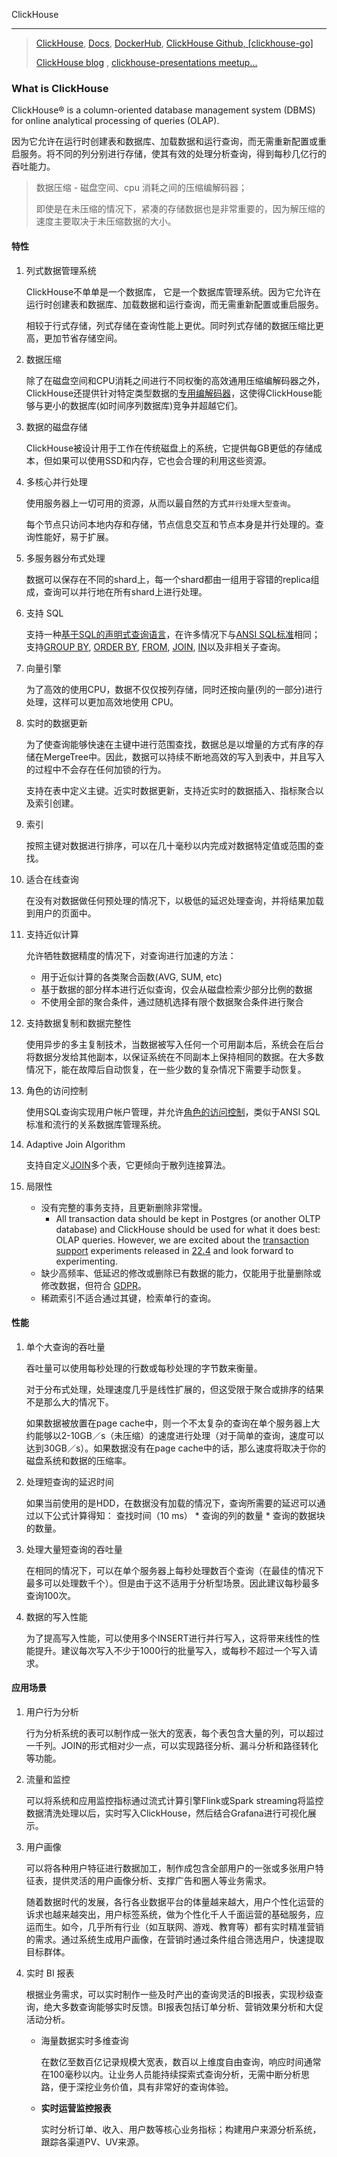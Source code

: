 ClickHouse

---

> [ClickHouse][0], [Docs][1], [DockerHub][2], [ClickHouse Github, [clickhouse-go]][4]
>
> [ClickHouse blog][5] , [clickhouse-presentations meetup...][7]

### What is ClickHouse

ClickHouse® is a column-oriented database management system (DBMS) for online analytical processing of queries (OLAP).

因为它允许在运行时创建表和数据库、加载数据和运行查询，而无需重新配置或重启服务。将不同的列分别进行存储，使其有效的处理分析查询，得到每秒几亿行的吞吐能力。

> 数据压缩 - 磁盘空间、cpu 消耗之间的压缩编解码器；
>
> 即使是在未压缩的情况下，紧凑的存储数据也是非常重要的，因为解压缩的速度主要取决于未压缩数据的大小。

#### 特性

1. 列式数据管理系统

   ClickHouse不单单是一个数据库， 它是一个数据库管理系统。因为它允许在运行时创建表和数据库、加载数据和运行查询，而无需重新配置或重启服务。

   相较于行式存储，列式存储在查询性能上更优。同时列式存储的数据压缩比更高，更加节省存储空间。

2. 数据压缩

   除了在磁盘空间和CPU消耗之间进行不同权衡的高效通用压缩编解码器之外，ClickHouse还提供针对特定类型数据的[专用编解码器](https://clickhouse.com/docs/zh/sql-reference/statements/create#create-query-specialized-codecs)，这使得ClickHouse能够与更小的数据库(如时间序列数据库)竞争并超越它们。

3. 数据的磁盘存储

   ClickHouse被设计用于工作在传统磁盘上的系统，它提供每GB更低的存储成本，但如果可以使用SSD和内存，它也会合理的利用这些资源。

4. 多核心并行处理

   使用服务器上一切可用的资源，从而以最自然的方式`并行处理大型查询`。

   每个节点只访问本地内存和存储，节点信息交互和节点本身是并行处理的。查询性能好，易于扩展。

5. 多服务器分布式处理

   数据可以保存在不同的shard上，每一个shard都由一组用于容错的replica组成，查询可以并行地在所有shard上进行处理。

6. 支持 SQL

   支持一种[基于SQL的声明式查询语言](https://clickhouse.com/docs/zh/sql-reference/)，在许多情况下与[ANSI SQL标准](https://clickhouse.com/docs/zh/sql-reference/ansi)相同；支持[GROUP BY](https://clickhouse.com/docs/zh/sql-reference/statements/select/group-by), [ORDER BY](https://clickhouse.com/docs/zh/sql-reference/statements/select/order-by), [FROM](https://clickhouse.com/docs/zh/sql-reference/statements/select/from), [JOIN](https://clickhouse.com/docs/zh/sql-reference/statements/select/join), [IN](https://clickhouse.com/docs/zh/sql-reference/operators/in)以及非相关子查询。

7. 向量引擎

   为了高效的使用CPU，数据不仅仅按列存储，同时还按向量(列的一部分)进行处理，这样可以更加高效地使用 CPU。

8. 实时的数据更新

   为了使查询能够快速在主键中进行范围查找，数据总是以增量的方式有序的存储在MergeTree中。因此，数据可以持续不断地高效的写入到表中，并且写入的过程中不会存在任何加锁的行为。

   支持在表中定义主键。近实时数据更新，支持近实时的数据插入、指标聚合以及索引创建。

9. 索引

   按照主键对数据进行排序，可以在几十毫秒以内完成对数据特定值或范围的查找。

10. 适合在线查询

    在没有对数据做任何预处理的情况下，以极低的延迟处理查询，并将结果加载到用户的页面中。

11. 支持近似计算

    允许牺牲数据精度的情况下，对查询进行加速的方法：

    - 用于近似计算的各类聚合函数(AVG, SUM, etc)
    - 基于数据的部分样本进行近似查询，仅会从磁盘检索少部分比例的数据
    - 不使用全部的聚合条件，通过随机选择有限个数据聚合条件进行聚合

12. 支持数据复制和数据完整性

    使用异步的多主复制技术，当数据被写入任何一个可用副本后，系统会在后台将数据分发给其他副本，以保证系统在不同副本上保持相同的数据。在大多数情况下，能在故障后自动恢复，在一些少数的复杂情况下需要手动恢复。

13. 角色的访问控制

    使用SQL查询实现用户帐户管理，并允许[角色的访问控制](https://clickhouse.com/docs/zh/operations/access-rights)，类似于ANSI SQL标准和流行的关系数据库管理系统。

14. Adaptive Join Algorithm

    支持自定义[JOIN](https://clickhouse.com/docs/zh/sql-reference/statements/select/join)多个表，它更倾向于散列连接算法。

15. 局限性

    - 没有完整的事务支持，且更新删除非常慢。
      - All transaction data should be kept in Postgres (or another OLTP database) and ClickHouse should be used for what it does best: OLAP queries. However, we are excited about the [transaction support](https://github.com/ClickHouse/ClickHouse/issues/22086) experiments released in [22.4](https://clickhouse.com/docs/en/whats-new/changelog/) and look forward to experimenting.
    - 缺少高频率、低延迟的修改或删除已有数据的能力，仅能用于批量删除或修改数据，但符合 [GDPR](https://gdpr-info.eu/)。
    - 稀疏索引不适合通过其键，检索单行的查询。

#### 性能

1. 单个大查询的吞吐量

   吞吐量可以使用每秒处理的行数或每秒处理的字节数来衡量。

   对于分布式处理，处理速度几乎是线性扩展的，但这受限于聚合或排序的结果不是那么大的情况下。

   如果数据被放置在page cache中，则一个不太复杂的查询在单个服务器上大约能够以2-10GB／s（未压缩）的速度进行处理（对于简单的查询，速度可以达到30GB／s）。如果数据没有在page cache中的话，那么速度将取决于你的磁盘系统和数据的压缩率。

2. 处理短查询的延迟时间

   如果当前使用的是HDD，在数据没有加载的情况下，查询所需要的延迟可以通过以下公式计算得知： 查找时间（10 ms） * 查询的列的数量 * 查询的数据块的数量。

3. 处理大量短查询的吞吐量

   在相同的情况下，可以在单个服务器上每秒处理数百个查询（在最佳的情况下最多可以处理数千个）。但是由于这不适用于分析型场景。因此建议每秒最多查询100次。

4. 数据的写入性能

   为了提高写入性能，可以使用多个INSERT进行并行写入，这将带来线性的性能提升。建议每次写入不少于1000行的批量写入，或每秒不超过一个写入请求。

#### 应用场景

1. 用户行为分析

   行为分析系统的表可以制作成一张大的宽表，每个表包含大量的列，可以超过一千列。JOIN的形式相对少一点，可以实现路径分析、漏斗分析和路径转化等功能。

2. 流量和监控

   可以将系统和应用监控指标通过流式计算引擎Flink或Spark streaming将监控数据清洗处理以后，实时写入ClickHouse，然后结合Grafana进行可视化展示。

3. 用户画像

   可以将各种用户特征进行数据加工，制作成包含全部用户的一张或多张用户特征表，提供灵活的用户画像分析、支撑广告和圈人等业务需求。

   随着数据时代的发展，各行各业数据平台的体量越来越大，用户个性化运营的诉求也越来越突出，用户标签系统，做为个性化千人千面运营的基础服务，应运而生。如今，几乎所有行业（如互联网、游戏、教育等）都有实时精准营销的需求。通过系统生成用户画像，在营销时通过条件组合筛选用户，快速提取目标群体。

4. 实时 BI 报表

   根据业务需求，可以实时制作一些及时产出的查询灵活的BI报表，实现秒级查询，绝大多数查询能够实时反馈。BI报表包括订单分析、营销效果分析和大促活动分析。

   - 海量数据实时多维查询

     在数亿至数百亿记录规模大宽表，数百以上维度自由查询，响应时间通常在100毫秒以内。让业务人员能持续探索式查询分析，无需中断分析思路，便于深挖业务价值，具有非常好的查询体验。

   - **实时运营监控报表**

     实时分析订单、收入、用户数等核心业务指标；构建用户来源分析系统，跟踪各渠道PV、UV来源。

[0]: https://clickhouse.com/
[1]: https://clickhouse.com/docs/zh "中文文档"
[2]: https://hub.docker.com/r/clickhouse/clickhouse-server/ "DockerHub"
[3]: https://github.com/ClickHouse/ClickHouse "ck github"
[4]: https://github.com/ClickHouse/clickhouse-go "clickhouse-go"
[5]: https://clickhouse.com/blog/ "clickhouse blog"
[6]: https://clickhouse.com/blog/how-quickcheck-uses-clickhouse-to-bring-banking-to-the-unbanked "how quickcheck uses clickhouse to bring banking to the unbanked"
[7]: https://github.com/ClickHouse/clickhouse-presentation "clickhouse-presentations"
[8]: https://packages.clickhouse.com "clickhouse install packages"

